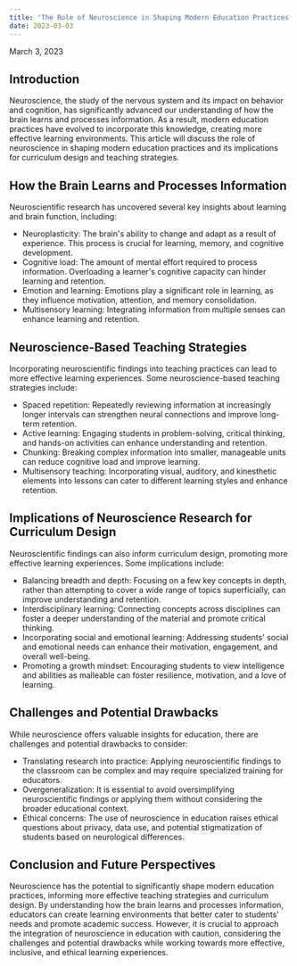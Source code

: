 ```yaml
---
title: 'The Role of Neuroscience in Shaping Modern Education Practices'
date: 2023-03-03
---
```


March 3, 2023

## Introduction

Neuroscience, the study of the nervous system and its impact on behavior and cognition, has significantly advanced our understanding of how the brain learns and processes information. As a result, modern education practices have evolved to incorporate this knowledge, creating more effective learning environments. This article will discuss the role of neuroscience in shaping modern education practices and its implications for curriculum design and teaching strategies.

## How the Brain Learns and Processes Information

Neuroscientific research has uncovered several key insights about learning and brain function, including:

- Neuroplasticity: The brain's ability to change and adapt as a result of experience. This process is crucial for learning, memory, and cognitive development.
- Cognitive load: The amount of mental effort required to process information. Overloading a learner's cognitive capacity can hinder learning and retention.
- Emotion and learning: Emotions play a significant role in learning, as they influence motivation, attention, and memory consolidation.
- Multisensory learning: Integrating information from multiple senses can enhance learning and retention.

## Neuroscience-Based Teaching Strategies

Incorporating neuroscientific findings into teaching practices can lead to more effective learning experiences. Some neuroscience-based teaching strategies include:

- Spaced repetition: Repeatedly reviewing information at increasingly longer intervals can strengthen neural connections and improve long-term retention.
- Active learning: Engaging students in problem-solving, critical thinking, and hands-on activities can enhance understanding and retention.
- Chunking: Breaking complex information into smaller, manageable units can reduce cognitive load and improve learning.
- Multisensory teaching: Incorporating visual, auditory, and kinesthetic elements into lessons can cater to different learning styles and enhance retention.

## Implications of Neuroscience Research for Curriculum Design

Neuroscientific findings can also inform curriculum design, promoting more effective learning experiences. Some implications include:

- Balancing breadth and depth: Focusing on a few key concepts in depth, rather than attempting to cover a wide range of topics superficially, can improve understanding and retention.
- Interdisciplinary learning: Connecting concepts across disciplines can foster a deeper understanding of the material and promote critical thinking.
- Incorporating social and emotional learning: Addressing students' social and emotional needs can enhance their motivation, engagement, and overall well-being.
- Promoting a growth mindset: Encouraging students to view intelligence and abilities as malleable can foster resilience, motivation, and a love of learning.

## Challenges and Potential Drawbacks

While neuroscience offers valuable insights for education, there are challenges and potential drawbacks to consider:

- Translating research into practice: Applying neuroscientific findings to the classroom can be complex and may require specialized training for educators.
- Overgeneralization: It is essential to avoid oversimplifying neuroscientific findings or applying them without considering the broader educational context.
- Ethical concerns: The use of neuroscience in education raises ethical questions about privacy, data use, and potential stigmatization of students based on neurological differences.

## Conclusion and Future Perspectives

Neuroscience has the potential to significantly shape modern education practices, informing more effective teaching strategies and curriculum design. By understanding how the brain learns and processes information, educators can create learning environments that better cater to students' needs and promote academic success. However, it is crucial to approach the integration of neuroscience in education with caution, considering the challenges and potential drawbacks while working towards more effective, inclusive, and ethical learning experiences.
